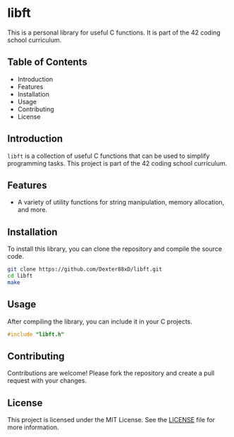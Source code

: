 # libft

This is a personal library for useful C functions. It is part of the 42 coding school curriculum.

## Table of Contents
- Introduction
- Features
- Installation
- Usage
- Contributing
- License

## Introduction

`libft` is a collection of useful C functions that can be used to simplify programming tasks. This project is part of the 42 coding school curriculum.

## Features

- A variety of utility functions for string manipulation, memory allocation, and more.

## Installation

To install this library, you can clone the repository and compile the source code.

```sh
git clone https://github.com/Dexter88xD/libft.git
cd libft
make
```

## Usage

After compiling the library, you can include it in your C projects.

```c
#include "libft.h"
```

## Contributing

Contributions are welcome! Please fork the repository and create a pull request with your changes.

## License

This project is licensed under the MIT License. See the [LICENSE](LICENSE) file for more information.
